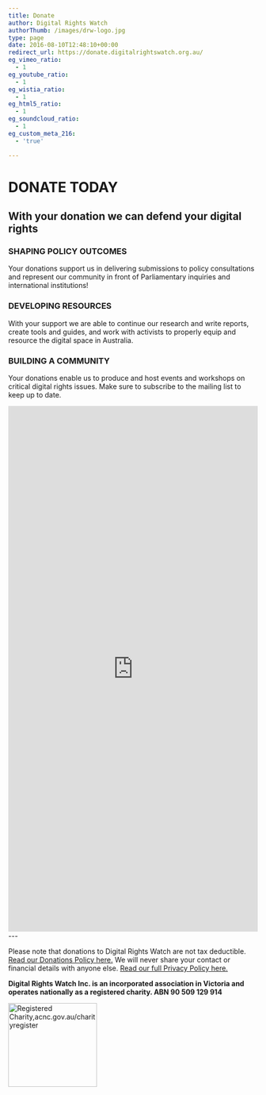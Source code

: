 ```yaml
---
title: Donate
author: Digital Rights Watch
authorThumb: /images/drw-logo.jpg
type: page
date: 2016-08-10T12:48:10+00:00
redirect_url: https://donate.digitalrightswatch.org.au/
eg_vimeo_ratio:
  - 1
eg_youtube_ratio:
  - 1
eg_wistia_ratio:
  - 1
eg_html5_ratio:
  - 1
eg_soundcloud_ratio:
  - 1
eg_custom_meta_216:
  - 'true'

---
```


# DONATE TODAY

## With your donation we can defend your digital rights

### SHAPING POLICY OUTCOMES

Your donations support us in delivering submissions to policy consultations and represent our community in front of Parliamentary inquiries and international institutions!

### DEVELOPING RESOURCES

With your support we are able to continue our research and write reports, create tools and guides, and work with activists to properly equip and resource the digital space in Australia.

### BUILDING A COMMUNITY

Your donations enable us to produce and host events and workshops on critical digital rights issues. Make sure to subscribe to the mailing list to keep up to date.

<iframe src="https://actionnetwork.org/widgets/v3/fundraising/support-digital-rights-watch?can_widget_id_toframe=&amp;css=whitelabel&amp;source=widget&amp;email_referrer=undefined&amp;mobile_message_referrer=undefined&amp;amount=undefined&amp;oneclick=undefined&amp;recurring=undefined&amp;period=undefined&amp;kiosk=undefined&amp;style=&amp;redirect_url=https%3A%2F%2Fdigitalrightswatch.org.au%2Fdonate%2F&amp;test_mode=&amp;subscription_group=&amp;subscription_user=&amp;subscription_referrer=&amp;mobile_subscription_group=&amp;mobile_subscription_user=&amp;mobile_subscription_referrer=" id="can_embed_iframe" frameborder="0" width="100%" scrolling="no" style="height: 1060px;"></iframe>
---

Please note that donations to Digital Rights Watch are not tax deductible. [Read our Donations Policy here.](/about/donations-policy)
We will never share your contact or financial details with anyone else. [Read our full Privacy Policy here.](/privacy-policy)

**Digital Rights Watch Inc. is an incorporated association in Victoria and operates nationally as a registered charity. ABN 90 509 129 914**

<img loading="lazy" decoding="async" alt="Registered Charity,acnc.gov.au/charityregister" src="/wp-content/uploads/2016/02/ACNC-Registered-Charity-Tick.jpg" width="179" height="169" />
